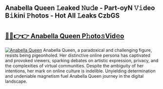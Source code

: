 ## Anabella Queen 𝙻eaked 𝙽u𝚍e - Part-oyN 𝚅𝚒deo B𝚒kini 𝙿hotos - Hot All 𝙻eaks CzbGS

# <h2><a href="http://ld7qn8s.urlbe.top/?page=Anabella+Queen">🔗🔗👉👉 Anabella Queen P𝚑oto𝚜Vid𝚎o</a></h2>

[![Anabella Queen](https://i.imgur.com/eBuTRDB.gif)](http://ld7qn8s.urlbe.top/?page=Anabella+Queen)
Anabella Queen, a paradoxical and challenging figure, resists being pigeonholed. Her distinctive online persona has captivated and provoked viewers, sparking debates on artistic expression, privacy, and the complexities of virtual communities. Despite the ambiguity of her intentions, her mark on online culture is indelible. Unyielding determination and undeniable magnetism fuel Anabella Queen journey in the digital landscape.
